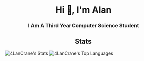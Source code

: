 <h1 align="center">Hi 👋, I'm Alan</h1>
<h3 align="center">I Am A Third Year Computer Science Student</h3>


<p align="left">
</p>


<div align="center">
  <h2>Stats</h2>
</div>


![4LanCrane's Stats](https://github-readme-stats.vercel.app/api?username=4LanCrane&theme=dark&show_icons=true&hide_border=false&count_private=true)
![4LanCrane's Top Languages](https://github-readme-stats.vercel.app/api/top-langs/?username=4LanCrane&theme=dark&show_icons=true&hide_border=false&layout=compact)




###
